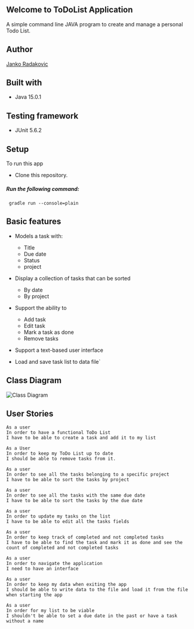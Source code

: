 
## Welcome to ToDoList Application
A simple command line JAVA program to create and manage a personal Todo List.
## Author
[Janko Radakovic](https://github.com/janko101)
## Built with
* Java 15.0.1
## Testing framework
* JUnit 5.6.2
## Setup
To run this app
- Clone this repository.
##### Run the following command:
``` gradle run --console=plain```
## Basic features
* Models a task with:
    * Title
    * Due date
    * Status
    * project
  
    
* Display a collection of tasks that can be sorted
    * By date
    * By project
    

* Support the ability to
    * Add task
    * Edit task
    * Mark a task as done
    * Remove tasks
    

* Support a text-based user interface
* Load and save task list to data file`

## Class Diagram 
![Class Diagram](res/class-diagram.png)

## User Stories
```
As a user
In order to have a functional ToDo List
I have to be able to create a task and add it to my list
```
```
As a User
In order to keep my ToDo List up to date
I should be able to remove tasks from it.
```
```
As a user
In order to see all the tasks belonging to a specific project
I have to be able to sort the tasks by project
```
```
As a user
In order to see all the tasks with the same due date
I have to be able to sort the tasks by the due date
```
```
As a user
In order to update my tasks on the list
I have to be able to edit all the tasks fields
```
```
As a user
In order to keep track of completed and not completed tasks
I have to be able to find the task and mark it as done and see the count of completed and not completed tasks
```
```
As a user
In order to navigate the application
I need to have an interface
```
```
As a user
In order to keep my data when exiting the app
I should be able to write data to the file and load it from the file when starting the app
```
```
As a user
In order for my list to be viable
I shouldn't be able to set a due date in the past or have a task without a name
```











